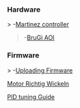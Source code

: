 <h3>Hardware</h3>
> -<a href='http://code.google.com/p/brushless-gimbal/wiki/martinezcontroller'>Martinez controller</a>

> -<a href='http://code.google.com/p/brushless-gimbal/wiki/BruGiAOI'>BruGi AOI</a>


<h3>Firmware</h3>
> -<a href='http://code.google.com/p/brushless-gimbal/wiki/firmwareupload'>Uploading Firmware</a>


<a href='http://code.google.com/p/brushless-gimbal/wiki/WikiPageWickeln'>Motor Richtig Wickeln</a>

<a href='http://code.google.com/p/brushless-gimbal/wiki/PIDtuningguide'>PID tuning Guide</a>